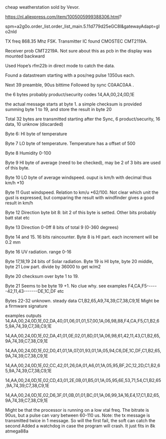 cheap weatherstation sold by Vevor.
 
https://nl.aliexpress.com/item/1005005999388306.html?

spm=a2g0o.order_list.order_list_main.5.11d779d25eGC8l&gatewayAdapt=glo2nld

TX freq 868.35 Mhz FSK. Transmitter IC found CMOSTEC CMT2119A.

Receiver prob CMT2219A. Not sure about this as pcb in the display was mounted backward

Used Hope’s rfm22b in direct mode to catch the data.

Found a datastream starting with a pos/neg pulse 1350us each.

Next 39 preamble, 90us bittime
Followed by sync C0AAC0AA .

the 6 bytes probably product/security codes 14,AA,00,24,0D,1E

the actual message starts at byte 1. a simple checksum is provided summing byte 1 to 19, and store the result in byte 20

Total 32 bytes are transmitted starting after the Sync, 6 product/security, 16 data, 10 unknow (discarded)

Byte 6: HI byte of temperature

Byte 7 LO byte of temperature. Temperature has a offset of 500

Byte 8 Humidity 0-100

Byte 9 HI byte of average (need to be checked), may be 2 of 3 bits are used of this byte.

Byte 10 LO byte of average windspeed. ouput is km/h with decimal thus km/h *10

Byte 11 Gust windspeed. Relation to km/u *62/100. Not clear which unit the gust is expressed, but comparing the result with windfinder gives a good result in km/h

Byte 12 Direction byte bit 8: bit 2 of this byte is setted. Other bits probably batt stat etc

Byte 13 Direction 0-0ff 8 bits of total 9 (0-360 degrees)

Byte 14 and 15. 16 bits raincounter. Byte 8 is HI part. each increment will be 0.2 mm

Byte 16 UV radiation. range 0-16

Byte 17,18,19 24 bits of Solar radiation. Byte 19 is HI byte, byte 20 middle, byte 21 Low part. divide by 36000 to get w/m2

Byte 20 checksum over byte 1 to 19.

Byte 21 Seems to be byte 19 +1. No clue why. see examples F4,CA,F5------42,11,43-------DE,1C,DF etc

Bytes 22-32 unknown. steady data C1,B2,65,A9,74,39,C7,38,C9,1E Might be a firmware signature

examples outputs 14,AA,00,24,0D,1E,02,DA,40,01,06,01,01,57,00,1A,06,98,88,F4,CA,F5,C1,B2,65,9A,74,39,C7,38,C9,1E 

14,AA,00,24,0D,1E,02,DA,41,01,0E,02,01,8D,01,1A,06,98,61,42,11,43,C1,B2,65,9A,74,39,C7,38,C9,1E 

14,AA,00,24,0D,1E,02,D0,41,01,1A,07,01,93,01,1A,05,94,C6,DE,1C,DF,C1,B2,65,9A,74,39,C7,38,C9,1E

14,AA,00,24,0D,1E,02,CC,42,01,26,0A,01,A6,01,1A,05,95,BF,2C,12,2D,C1,B2,65,9A,74,39,C7,38,C9,1E 

14,AA,00,24,0D,1E,02,CD,43,01,2E,0B,01,B5,01,1A,05,95,6E,53,71,54,C1,B2,65,9A,74,39,C7,38,C9,1E 

14,AA,00,24,0D,1E,02,D6,3F,01,0B,01,01,BC,01,1A,06,99,3A,16,E4,17,C1,B2,65,9A,74,39,C7,38,C9,1E

Might be that the processor is running on a low xtal freq. The bitrate is 90us, but a pulse can vary between 60-110 us. Note: the tx message is transmitted twice in 1 message. So will the first fail, the soft can catch the second
Added a watchdog in case the program will crash. It just fits in 8k atmega88a

